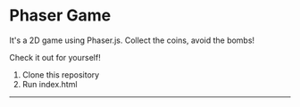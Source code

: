 # Phaser Game

It's a 2D game using Phaser.js. 
Collect the coins, avoid the bombs!

Check it out for yourself!

1. Clone this repository
2. Run index.html

---
